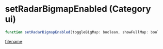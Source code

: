 # setRadarBigmapEnabled (Category ui)

```js
function setRadarBigmapEnabled(toggleBigMap: boolean, showFullMap: boolean): void
```

[filename](setRadarBigmapEnabled_m.md ':include')